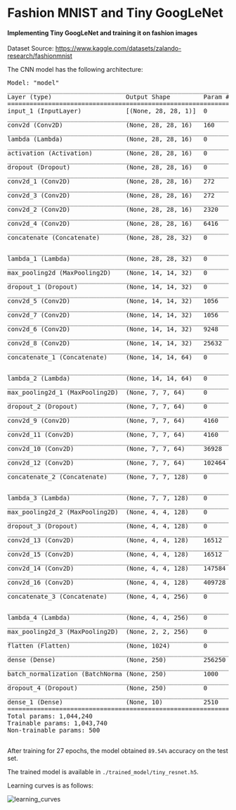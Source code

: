 # Fashion MNIST and Tiny GoogLeNet
#### **Implementing Tiny GoogLeNet and training it on fashion images**

Dataset Source: https://www.kaggle.com/datasets/zalando-research/fashionmnist

The CNN model has the following architecture: 

<pre>
Model: "model"
__________________________________________________________________________________________________
Layer (type)                    Output Shape         Param #     Connected to                     
==================================================================================================
input_1 (InputLayer)            [(None, 28, 28, 1)]  0                                            
__________________________________________________________________________________________________
conv2d (Conv2D)                 (None, 28, 28, 16)   160         input_1[0][0]                    
__________________________________________________________________________________________________
lambda (Lambda)                 (None, 28, 28, 16)   0           conv2d[0][0]                     
__________________________________________________________________________________________________
activation (Activation)         (None, 28, 28, 16)   0           lambda[0][0]                     
__________________________________________________________________________________________________
dropout (Dropout)               (None, 28, 28, 16)   0           activation[0][0]                 
__________________________________________________________________________________________________
conv2d_1 (Conv2D)               (None, 28, 28, 16)   272         dropout[0][0]                    
__________________________________________________________________________________________________
conv2d_3 (Conv2D)               (None, 28, 28, 16)   272         dropout[0][0]                    
__________________________________________________________________________________________________
conv2d_2 (Conv2D)               (None, 28, 28, 16)   2320        conv2d_1[0][0]                   
__________________________________________________________________________________________________
conv2d_4 (Conv2D)               (None, 28, 28, 16)   6416        conv2d_3[0][0]                   
__________________________________________________________________________________________________
concatenate (Concatenate)       (None, 28, 28, 32)   0           conv2d_2[0][0]                   
                                                                 conv2d_4[0][0]                   
__________________________________________________________________________________________________
lambda_1 (Lambda)               (None, 28, 28, 32)   0           concatenate[0][0]                
__________________________________________________________________________________________________
max_pooling2d (MaxPooling2D)    (None, 14, 14, 32)   0           lambda_1[0][0]                   
__________________________________________________________________________________________________
dropout_1 (Dropout)             (None, 14, 14, 32)   0           max_pooling2d[0][0]              
__________________________________________________________________________________________________
conv2d_5 (Conv2D)               (None, 14, 14, 32)   1056        dropout_1[0][0]                  
__________________________________________________________________________________________________
conv2d_7 (Conv2D)               (None, 14, 14, 32)   1056        dropout_1[0][0]                  
__________________________________________________________________________________________________
conv2d_6 (Conv2D)               (None, 14, 14, 32)   9248        conv2d_5[0][0]                   
__________________________________________________________________________________________________
conv2d_8 (Conv2D)               (None, 14, 14, 32)   25632       conv2d_7[0][0]                   
__________________________________________________________________________________________________
concatenate_1 (Concatenate)     (None, 14, 14, 64)   0           conv2d_6[0][0]                   
                                                                 conv2d_8[0][0]                   
__________________________________________________________________________________________________
lambda_2 (Lambda)               (None, 14, 14, 64)   0           concatenate_1[0][0]              
__________________________________________________________________________________________________
max_pooling2d_1 (MaxPooling2D)  (None, 7, 7, 64)     0           lambda_2[0][0]                   
__________________________________________________________________________________________________
dropout_2 (Dropout)             (None, 7, 7, 64)     0           max_pooling2d_1[0][0]            
__________________________________________________________________________________________________
conv2d_9 (Conv2D)               (None, 7, 7, 64)     4160        dropout_2[0][0]                  
__________________________________________________________________________________________________
conv2d_11 (Conv2D)              (None, 7, 7, 64)     4160        dropout_2[0][0]                  
__________________________________________________________________________________________________
conv2d_10 (Conv2D)              (None, 7, 7, 64)     36928       conv2d_9[0][0]                   
__________________________________________________________________________________________________
conv2d_12 (Conv2D)              (None, 7, 7, 64)     102464      conv2d_11[0][0]                  
__________________________________________________________________________________________________
concatenate_2 (Concatenate)     (None, 7, 7, 128)    0           conv2d_10[0][0]                  
                                                                 conv2d_12[0][0]                  
__________________________________________________________________________________________________
lambda_3 (Lambda)               (None, 7, 7, 128)    0           concatenate_2[0][0]              
__________________________________________________________________________________________________
max_pooling2d_2 (MaxPooling2D)  (None, 4, 4, 128)    0           lambda_3[0][0]                   
__________________________________________________________________________________________________
dropout_3 (Dropout)             (None, 4, 4, 128)    0           max_pooling2d_2[0][0]            
__________________________________________________________________________________________________
conv2d_13 (Conv2D)              (None, 4, 4, 128)    16512       dropout_3[0][0]                  
__________________________________________________________________________________________________
conv2d_15 (Conv2D)              (None, 4, 4, 128)    16512       dropout_3[0][0]                  
__________________________________________________________________________________________________
conv2d_14 (Conv2D)              (None, 4, 4, 128)    147584      conv2d_13[0][0]                  
__________________________________________________________________________________________________
conv2d_16 (Conv2D)              (None, 4, 4, 128)    409728      conv2d_15[0][0]                  
__________________________________________________________________________________________________
concatenate_3 (Concatenate)     (None, 4, 4, 256)    0           conv2d_14[0][0]                  
                                                                 conv2d_16[0][0]                  
__________________________________________________________________________________________________
lambda_4 (Lambda)               (None, 4, 4, 256)    0           concatenate_3[0][0]              
__________________________________________________________________________________________________
max_pooling2d_3 (MaxPooling2D)  (None, 2, 2, 256)    0           lambda_4[0][0]                   
__________________________________________________________________________________________________
flatten (Flatten)               (None, 1024)         0           max_pooling2d_3[0][0]            
__________________________________________________________________________________________________
dense (Dense)                   (None, 250)          256250      flatten[0][0]                    
__________________________________________________________________________________________________
batch_normalization (BatchNorma (None, 250)          1000        dense[0][0]                      
__________________________________________________________________________________________________
dropout_4 (Dropout)             (None, 250)          0           batch_normalization[0][0]        
__________________________________________________________________________________________________
dense_1 (Dense)                 (None, 10)           2510        dropout_4[0][0]                  
==================================================================================================
Total params: 1,044,240
Trainable params: 1,043,740
Non-trainable params: 500
__________________________________________________________________________________________________
</pre>


After training for 27 epochs, the model obtained ``89.54%`` accuracy on the test set. 

The trained model is available in ``./trained_model/tiny_resnet.h5``.

Learning curves is as follows:

![learning_curves](https://user-images.githubusercontent.com/77887540/235923373-76b30c26-078a-4252-825e-5b9484207383.png)
